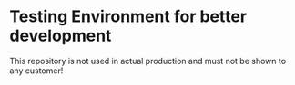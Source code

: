 # Testing Environment for better development

  This repository is not used in actual production and must not 
  be shown to any customer! 
